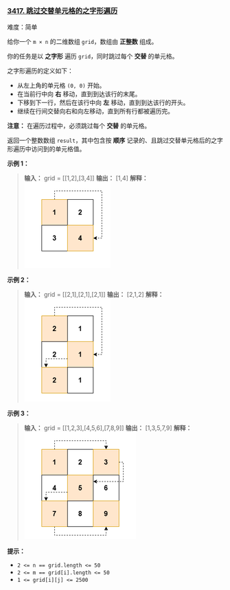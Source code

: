 ### [3417\. 跳过交替单元格的之字形遍历](https://leetcode.cn/problems/zigzag-grid-traversal-with-skip/)

难度：简单

给你一个 <code>m &times; n</code> 的二维数组 `grid`，数组由 **正整数** 组成。

你的任务是以 **之字形** 遍历 `grid`，同时跳过每个 **交替** 的单元格。

之字形遍历的定义如下：

- 从左上角的单元格 `(0, 0)` 开始。
- 在当前行中向 **右** 移动，直到到达该行的末尾。
- 下移到下一行，然后在该行中向 **左** 移动，直到到达该行的开头。
- 继续在行间交替向右和向左移动，直到所有行都被遍历完。

**注意：** 在遍历过程中，必须跳过每个 **交替** 的单元格。

返回一个整数数组 `result`，其中包含按 **顺序** 记录的、且跳过交替单元格后的之字形遍历中访问到的单元格值。

**示例 1：**

> **输入：** grid = \[[1,2],[3,4]]
> **输出：** [1,4]
> **解释：**
> ![](./assets/img/Question3417_01.png)

**示例 2：**

> **输入：** grid = \[[2,1],[2,1],[2,1]]
> **输出：** [2,1,2]
> **解释：**
> ![](./assets/img/Question3417_02.png)

**示例 3：**

> **输入：** grid = \[[1,2,3],[4,5,6],[7,8,9]]
> **输出：** [1,3,5,7,9]
> **解释：**
> ![](./assets/img/Question3417_03.png)

**提示：**

- `2 <= n == grid.length <= 50`
- `2 <= m == grid[i].length <= 50`
- `1 <= grid[i][j] <= 2500`
